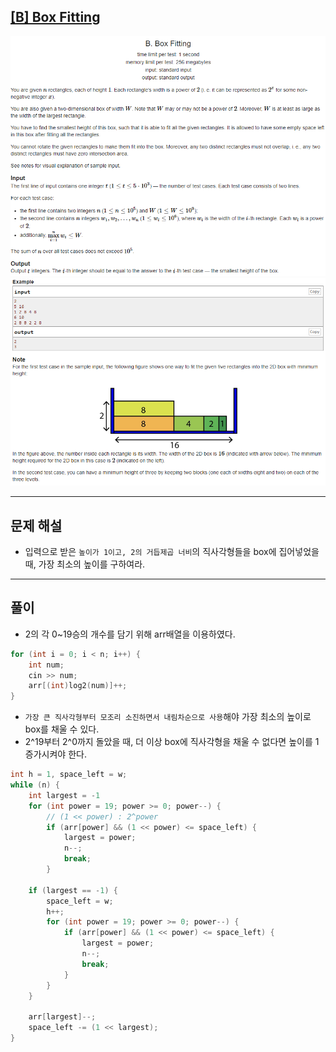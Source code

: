 ## [[B] Box Fitting](https://codeforces.com/contest/1498/problem/B)
![](imgs/1.PNG)
![](imgs/2.PNG)
___
## 문제 해설
- 입력으로 받은 `높이가 1이고, 2의 거듭제곱 너비`의 직사각형들을 box에 집어넣었을 때, 가장 최소의 높이를 구하여라.
___
## 풀이
- 2의 각 0~19승의 개수를 담기 위해 arr배열을 이용하였다.
```c++
for (int i = 0; i < n; i++) {
	int num;
	cin >> num;
	arr[(int)log2(num)]++;
}
```
- `가장 큰 직사각형부터 모조리 소진하면서 내림차순으로 사용`해야 가장 최소의 높이로 box를 채울 수 있다.
- 2^19부터 2^0까지 돌았을 때, 더 이상 box에 직사각형을 채울 수 없다면 높이를 1 증가시켜야 한다.
```c++
int h = 1, space_left = w;
while (n) {
	int largest = -1
	for (int power = 19; power >= 0; power--) {
        // (1 << power) : 2^power
		if (arr[power] && (1 << power) <= space_left) {
			largest = power;
			n--;
			break;
		}
	
	if (largest == -1) {
		space_left = w;
		h++;
		for (int power = 19; power >= 0; power--) {
			if (arr[power] && (1 << power) <= space_left) {
				largest = power;
				n--;
				break;
			}
		}
	}
	
	arr[largest]--;
	space_left -= (1 << largest);
}
```
